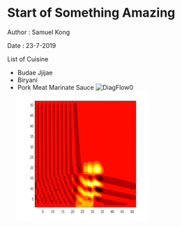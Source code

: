 # Start of Something Amazing 
Author : Samuel Kong

Date : 23-7-2019

List of Cuisine
- Budae Jjijae
- Biryani
- Pork Meat Marinate Sauce
<img src="https://github.com/RenZhen95/Foot-Recipe/blob/master/Images/DiagJet_CDS1.png" alt="DiagFlow0" width="300" height="300"><img src="https://github.com/RenZhen95/NumericsAndFlowSimulation/blob/master/Images/DiagJet_CDS2.png" alt="DiagFlow1" width="300" height="300">